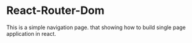 # React-Router-Dom 
This is a simple navigation page. that showing how to build single page application in react. 
